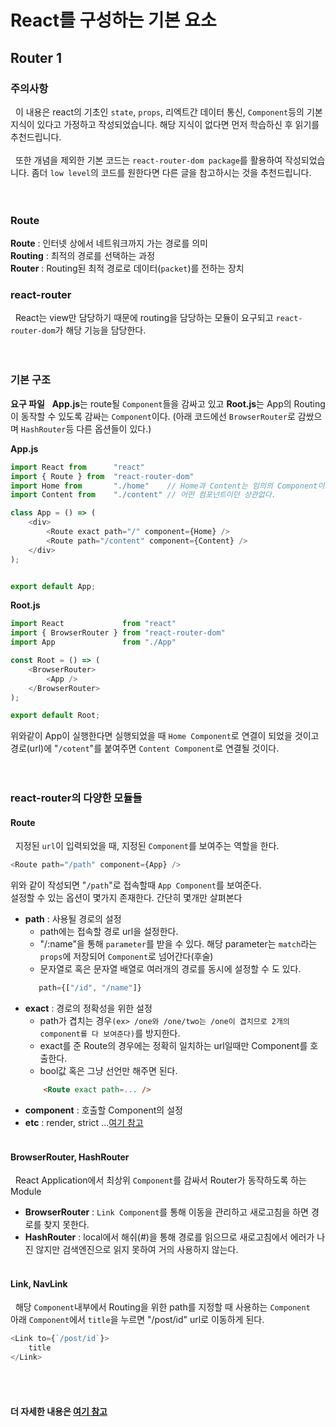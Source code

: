 # React를 구성하는 기본 요소

## Router 1
### 주의사항
&nbsp;&nbsp;이 내용은 react의 기초인 `state`, `props`, 리엑트간 데이터 통신, `Component`등의 기본 지식이 있다고 가정하고 작성되었습니다. 해당 지식이 없다면 먼저 학습하신 후 읽기를 추천드립니다.<br><br>&nbsp;&nbsp;또한 개념을 제외한 기본 코드는 `react-router-dom package`를 활용하여 작성되었습니다. 좀더 `low level`의 코드를 원한다면 다른 글을 참고하시는 것을 추천드립니다.
<br><br><br>

### Route
**Route** : 인터넷 상에서 네트워크까지 가는 경로를 의미<br>**Routing** : 최적의 경로를 선택하는 과정<br>**Router** : Routing된 최적 경로로 데이터(`packet`)를 전하는 장치

### react-router
&nbsp;&nbsp;React는 view만 담당하기 때문에 routing을 담당하는 모듈이 요구되고 `react-router-dom`가 해당 기능을 담당한다.
<br><br><br>

### 기본 구조
**요구 파일**
&nbsp;&nbsp;**App.js**는 route될 `Component`들을 감싸고 있고 **Root.js**는 App의 Routing이 동작할 수 있도록 감싸는 `Component`이다. (아래 코드에선 `BrowserRouter`로 감쌌으며 `HashRouter`등 다른 옵션들이 있다.)

**App.js**
```javascript
import React from      "react"
import { Route } from  "react-router-dom"
import Home from       "./home"    // Home과 Content는 임의의 Component이고
import Content from    "./content" // 어떤 컴포넌트이던 상관없다.

class App = () => (
    <div>
        <Route exact path="/" component={Home} />
        <Route path="/content" component={Content} />
    </div>
);


export default App;
```

**Root.js**
```javascript
import React             from "react"
import { BrowserRouter } from "react-router-dom"
import App               from "./App"

const Root = () => (
    <BrowserRouter>
        <App />
    </BrowserRouter>
);

export default Root;
```

위와같이 App이 실행한다면 실행되었을 때 `Home Component`로 연결이 되었을 것이고 경로(url)에 "`/cotent`"를 붙여주면 `Content Component`로 연결될 것이다.
<br><br><br>

### react-router의 다양한 모듈들
#### Route
&nbsp;&nbsp;지정된 `url`이 입력되었을 때, 지정된 `Component`를 보여주는 역할을 한다.
```javascript
<Route path="/path" component={App} />
```
위와 같이 작성되면 "`/path`"로 접속할때 `App Component`를 보여준다.<br>설정할 수 있는 옵션이 몇가지 존재한다. 간단히 몇개만 살펴본다
 - **path** : 사용될 경로의 설정
     - path에는 접속할 경로 url을 설정한다.
     - "/:name"을 통해 `parameter`를 받을 수 있다. 해당 parameter는 `match`라는 `props`에 저장되어 `Component`로 넘어간다(후술)
     - 문자열로 혹은 문자열 배열로 여러개의 경로를 동시에 설정할 수 도 있다.
     ```javascript
        path={["/id", "/name"]}
     ```
 - **exact** : 경로의 정확성을 위한 설정
     - path가 겹치는 경우`(ex> /one와 /one/two는 /one이 겹치므로 2개의 component를 다 보여준다)`를 방지한다.
     - exact를 준 Route의 경우에는 정확히 일치하는 url일때만 Component를 호출한다.
     - bool값 혹은 그냥 선언만 해주면 된다.
     ```html
         <Route exact path=... />
     ```
 - **component** : 호출할 Component의 설정
 - **etc** : render, strict ...[여기 참고](https://reacttraining.com/react-router/web/api/Route)
<br><br>

#### BrowserRouter, HashRouter
&nbsp;&nbsp;React Application에서 최상위 `Component`를 감싸서 Router가 동작하도록 하는 Module
 - **BrowserRouter** : `Link Component`를 통해 이동을 관리하고 새로고침을 하면 경로를 찾지 못한다.
 - **HashRouter** : local에서 해쉬(#)을 통해 경로를 읽으므로 새로고침에서 에러가 나진 않지만 검색엔진으로 읽지 못하여 거의 사용하지 않는다.
<br><br>

#### Link, NavLink
&nbsp;&nbsp;해당 `Component`내부에서 Routing을 위한 path를 지정할 때 사용하는 `Component`<br>아래 `Component`에서 `title`을 누르면 "/post/id" url로 이동하게 된다.
```javascript
<Link to={`/post/id`}>
    title
</Link>
```
<br><br>

#### 더 자세한 내용은 [여기 참고](https://reacttraining.com/react-router/web/api/)
